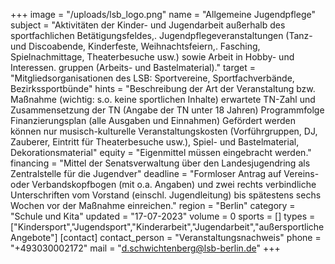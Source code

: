 +++
image = "/uploads/lsb_logo.png"
name = "Allgemeine Jugendpflege"
subject = "Aktivitäten der Kinder- und Jugendarbeit außerhalb des sportfachlichen Betätigungsfeldes,. Jugendpflegeveranstaltungen (Tanz- und Discoabende, Kinderfeste, Weihnachtsfeiern,. Fasching, Spielnachmittage, Theaterbesuche usw.) sowie Arbeit in Hobby- und Interessen. gruppen (Arbeits- und Bastelmaterial)."
target = "Mitgliedsorganisationen des LSB: Sportvereine, Sportfachverbände, Bezirkssportbünde"
hints = "Beschreibung der Art der Veranstaltung bzw. Maßnahme (wichtig: s.o. keine sportlichen Inhalte) erwartete TN-Zahl und Zusammensetzung der TN (Angabe der TN unter 18 Jahren) Programmfolge Finanzierungsplan (alle Ausgaben und Einnahmen) Gefördert werden können nur musisch-kulturelle Veranstaltungskosten (Vorführgruppen, DJ, Zauberer, Eintritt für Theaterbesuche usw.), Spiel- und Bastelmaterial, Dekorationsmaterial"
equity = "Eigenmittel müssen eingebracht werden."
financing = "Mittel der Senatsverwaltung über den Landesjugendring als Zentralstelle für die Jugendver"
deadline = "Formloser Antrag auf Vereins- oder Verbandskopfbogen (mit o.a. Angaben) und zwei rechts verbindliche Unterschriften vom Vorstand (einschl. Jugendleitung) bis spätestens sechs Wochen vor der Maßnahme einreichen."
region = "Berlin"
category = "Schule und Kita"
updated = "17-07-2023"
volume = 0
sports = []
types = ["Kindersport","Jugendsport","Kinderarbeit","Jugendarbeit","außersportliche Angebote"]
[contact]
contact_person = "Veranstaltungsnachweis"
phone = "+493030002172"
mail = "d.schwichtenberg@lsb-berlin.de"
+++